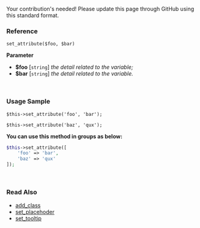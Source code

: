 Your contribution's needed!
Please update this page through GitHub using this standard format.

### Reference
`set_attribute($foo, $bar)`

**Parameter**
* **$foo** [`string`] *the detail related to the variable;*
* **$bar** [`string`] *the detail related to the variable.*

&nbsp;

### Usage Sample
`$this->set_attribute('foo', 'bar');`

`$this->set_attribute('baz', 'qux');`

**You can use this method in groups as below:**
```php
$this->set_attribute([
    'foo' => 'bar',
    'baz' => 'qux'
]);
```

&nbsp;

### Read Also
* [add_class](./add_class)
* [set_placehoder](./set_placehoder)
* [set_tooltip](./set_tooltip)
